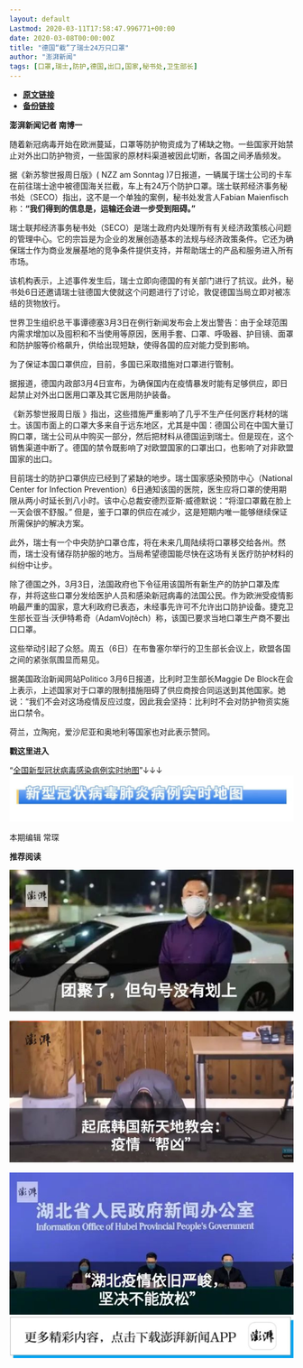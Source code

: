 ```yaml
---
layout: default
Lastmod: 2020-03-11T17:58:47.996771+00:00
date: 2020-03-08T00:00:00Z
title: "德国“截”了瑞士24万只口罩"
author: "澎湃新闻"
tags: [口罩,瑞士,防护,德国,出口,国家,秘书处,卫生部长]
---
```


* [**原文链接**](https://mp.weixin.qq.com/s/_1r9WNguCYc5IYpLTQ6w5w)
* [**备份链接**](http://archive.today/ksdmW)


**澎湃新闻记者 南博一**

  

随着新冠病毒开始在欧洲蔓延，口罩等防护物资成为了稀缺之物。一些国家开始禁止对外出口防护物资，一些国家的原材料渠道被因此切断，各国之间矛盾频发。

  
据《新苏黎世报周日版》( NZZ am Sonntag )7日报道，一辆属于瑞士公司的卡车在前往瑞士途中被德国海关拦截，车上有24万个防护口罩。瑞士联邦经济事务秘书处（SECO）指出，这不是一个单独的案例，秘书处发言人Fabian Maienfisch称：**“我们得到的信息是，运输还会进一步受到阻碍。”**

  
瑞士联邦经济事务秘书处（SECO）是瑞士政府内处理所有有关经济政策核心问题的管理中心。它的宗旨是为企业的发展创造基本的法规与经济政策条件。它还为确保瑞士作为商业发展基地的竞争条件提供支持，并帮助瑞士的产品和服务进入所有市场。

  
该机构表示，上述事件发生后，瑞士立即向德国的有关部门进行了抗议。此外，秘书处6日还邀请瑞士驻德国大使就这个问题进行了讨论，敦促德国当局立即对被冻结的货物放行。

  
世界卫生组织总干事谭德塞3月3日在例行新闻发布会上发出警告：由于全球范围内需求增加以及囤积和不当使用等原因，医用手套、口罩、呼吸器、护目镜、面罩和防护服等价格飙升，供给出现短缺，使得各国的应对能力受到影响。

  
为了保证本国口罩供应，目前，多国已采取措施对口罩进行管制。

  
据报道，德国内政部3月4日宣布，为确保国内在疫情暴发时能有足够供应，即日起禁止对外出口医用口罩及其它医用防护装备。

  
《新苏黎世报周日版 》指出，这些措施严重影响了几乎不生产任何医疗耗材的瑞士。该国市面上的口罩大多来自于远东地区，尤其是中国：德国公司在中国大量订购口罩，瑞士公司从中购买一部分，然后把材料从德国运到瑞士。但是现在，这个销售渠道中断了。德国的禁令既影响了对欧盟国家的口罩出口，也影响了对非欧盟国家的出口。

  
目前瑞士的防护口罩供应已经到了紧缺的地步。瑞士国家感染预防中心（National Center for Infection Prevention）6日通知该国的医院，医生应将口罩的使用期限从两小时延长到八小时。该中心总裁安德烈亚斯·威德默说：“将湿口罩戴在脸上一天会很不舒服。” 但是，鉴于口罩的供应在减少，这是短期内唯一能够继续保证所需保护的解决方案。

  
此外，瑞士有一个中央防护口罩仓库，将在未来几周陆续将口罩移交给各州。然而，瑞士没有储存防护服的地方。当局希望德国能尽快在这场有关医疗防护材料的纠纷中让步。

  
除了德国之外，3月3日，法国政府也下令征用该国所有新生产的防护口罩及库存，并将这些口罩分发给医护人员和感染新冠病毒的法国公民。作为欧洲受疫情影响最严重的国家，意大利政府已表态，未经事先许可不允许出口防护设备。捷克卫生部长亚当·沃伊特希奇（AdamVojtěch）称，该国已要求当地口罩生产商不要出口口罩。

  
这些举动引起了众怒。周五（6日）在布鲁塞尔举行的卫生部长会议上，欧盟各国之间的紧张氛围显而易见。

  
据美国政治新闻网站Politico 3月6日报道，比利时卫生部长Maggie De Block在会上表示，上述国家对于口罩的限制措施阻碍了供应商按合同运送到其他国家。她说：“我们不会对这场疫情反应过度，因此我会坚持：比利时不会对防护物资实施出口禁令。

  
荷兰，立陶宛，爱沙尼亚和奥地利等国家也对此表示赞同。

  

**戳这里进入**

“[全国新型冠状病毒感染病例实时地图](http://projects.thepaper.cn/thepaper-cases/839studio/feiyan/)”↓↓↓[![](/images/post/15a4bc01c19b9e56f61d4f79069e4c63.jpg)](http://projects.thepaper.cn/thepaper-cases/839studio/feiyan/)

本期编辑 常琛  

  

**推荐阅读**

[![](/images/post/878b320040bbce5c0f2bea198bded637.jpg)](http://mp.weixin.qq.com/s?__biz=MjM5MzI5NTU3MQ==&mid=2651599924&idx=1&sn=ff4c8f8434cc9ac1ff6cfc94da00ce4e&chksm=bd61a9888a16209e83f79c47fd1e49e7ab7609a25225fbe9e9b8eb2fb335cebb741b09011fe9&scene=21#wechat_redirect)

[![](/images/post/895b5cda5c13a4988b2289e55d72cd48.jpg)](http://mp.weixin.qq.com/s?__biz=MjM5MzI5NTU3MQ==&mid=2651598027&idx=1&sn=1b00bbcfc03c0eb6a1c6ab30969a9591&chksm=bd61b1778a1638618400fff513263f41c77d69080b024abf268f13578c4b9944fd2656c93b69&scene=21#wechat_redirect)

[![](/images/post/ca5e19311bd13de311a7bd93f8eba2a6.jpg)](http://mp.weixin.qq.com/s?__biz=MjM5MzI5NTU3MQ==&mid=2651595860&idx=1&sn=6ba0af6bd94c0e122c5136345e632e6a&chksm=bd61b9e88a1630fe7de2b6aaa4f1dd87bd77da795dbe23ce66c455460b4742d951812a8fad76&scene=21#wechat_redirect)[![](/images/post/faa036129172f4ba4cb775ad946d1eff.jpg)](https://a.app.qq.com/o/simple.jsp?pkgname=com.wondertek.paper)

